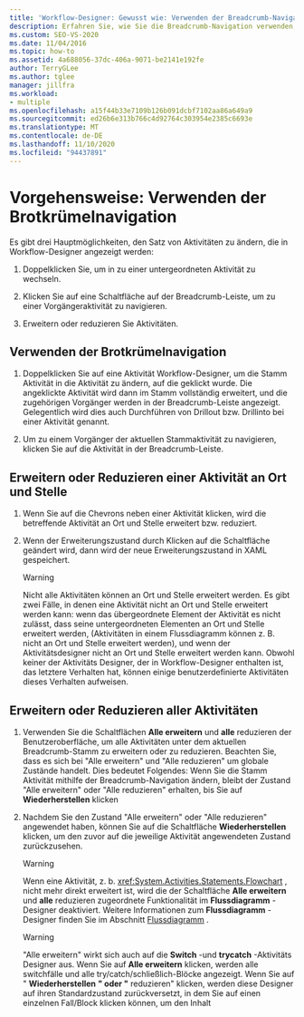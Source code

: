 ```yaml
---
title: 'Workflow-Designer: Gewusst wie: Verwenden der Breadcrumb-Navigation'
description: Erfahren Sie, wie Sie die Breadcrumb-Navigation verwenden, um auf eine untergeordnete Aktivität zuzugreifen, zu einer Vorgänger Aktivität zu navigieren oder um Aktivitäten direkt zu erweitern oder zu reduzieren.
ms.custom: SEO-VS-2020
ms.date: 11/04/2016
ms.topic: how-to
ms.assetid: 4a688056-37dc-406a-9071-be2141e192fe
author: TerryGLee
ms.author: tglee
manager: jillfra
ms.workload:
- multiple
ms.openlocfilehash: a15f44b33e7109b126b091dcbf7102aa86a649a9
ms.sourcegitcommit: ed26b6e313b766c4d92764c303954e2385c6693e
ms.translationtype: MT
ms.contentlocale: de-DE
ms.lasthandoff: 11/10/2020
ms.locfileid: "94437891"
---
```

# <a name="how-to-use-breadcrumb-navigation"></a>Vorgehensweise: Verwenden der Brotkrümelnavigation

Es gibt drei Hauptmöglichkeiten, den Satz von Aktivitäten zu ändern, die in Workflow-Designer angezeigt werden:

1. Doppelklicken Sie, um in zu einer untergeordneten Aktivität zu wechseln.

2. Klicken Sie auf eine Schaltfläche auf der Breadcrumb-Leiste, um zu einer Vorgängeraktivität zu navigieren.

3. Erweitern oder reduzieren Sie Aktivitäten.

## <a name="using-breadcrumb-navigation"></a>Verwenden der Brotkrümelnavigation

1. Doppelklicken Sie auf eine Aktivität Workflow-Designer, um die Stamm Aktivität in die Aktivität zu ändern, auf die geklickt wurde. Die angeklickte Aktivität wird dann im Stamm vollständig erweitert, und die zugehörigen Vorgänger werden in der Breadcrumb-Leiste angezeigt. Gelegentlich wird dies auch Durchführen von Drillout bzw. Drillinto bei einer Aktivität genannt.

2. Um zu einem Vorgänger der aktuellen Stammaktivität zu navigieren, klicken Sie auf die Aktivität in der Breadcrumb-Leiste.

## <a name="expanding-or-collapsing-an-activity-in-place"></a>Erweitern oder Reduzieren einer Aktivität an Ort und Stelle

1. Wenn Sie auf die Chevrons neben einer Aktivität klicken, wird die betreffende Aktivität an Ort und Stelle erweitert bzw. reduziert.

2. Wenn der Erweiterungszustand durch Klicken auf die Schaltfläche geändert wird, dann wird der neue Erweiterungszustand in XAML gespeichert.

    > [!WARNING]
    > Nicht alle Aktivitäten können an Ort und Stelle erweitert werden. Es gibt zwei Fälle, in denen eine Aktivität nicht an Ort und Stelle erweitert werden kann: wenn das übergeordnete Element der Aktivität es nicht zulässt, dass seine untergeordneten Elementen an Ort und Stelle erweitert werden, (Aktivitäten in einem Flussdiagramm können z. B. nicht an Ort und Stelle erweitert werden), und wenn der Aktivitätsdesigner nicht an Ort und Stelle erweitert werden kann. Obwohl keiner der Aktivitäts Designer, der in Workflow-Designer enthalten ist, das letztere Verhalten hat, können einige benutzerdefinierte Aktivitäten dieses Verhalten aufweisen.

## <a name="expanding-all-or-collapsing-all-activities"></a>Erweitern oder Reduzieren aller Aktivitäten

1. Verwenden Sie die Schaltflächen **Alle erweitern** und **alle** reduzieren der Benutzeroberfläche, um alle Aktivitäten unter dem aktuellen Breadcrumb-Stamm zu erweitern oder zu reduzieren. Beachten Sie, dass es sich bei "Alle erweitern" und "Alle reduzieren" um globale Zustände handelt. Dies bedeutet Folgendes: Wenn Sie die Stamm Aktivität mithilfe der Breadcrumb-Navigation ändern, bleibt der Zustand "Alle erweitern" oder "Alle reduzieren" erhalten, bis Sie auf **Wiederherstellen** klicken

2. Nachdem Sie den Zustand "Alle erweitern" oder "Alle reduzieren" angewendet haben, können Sie auf die Schaltfläche **Wiederherstellen** klicken, um den zuvor auf die jeweilige Aktivität angewendeten Zustand zurückzusehen.

    > [!WARNING]
    > Wenn eine Aktivität, z. b. <xref:System.Activities.Statements.Flowchart> , nicht mehr direkt erweitert ist, wird die der Schaltfläche **Alle erweitern** und **alle** reduzieren zugeordnete Funktionalität im **Flussdiagramm** -Designer deaktiviert. Weitere Informationen zum **Flussdiagramm** -Designer finden Sie im Abschnitt [Flussdiagramm](../workflow-designer/flowchart-activity-designer.md) .

    > [!WARNING]
    > "Alle erweitern" wirkt sich auch auf die **Switch** -und **trycatch** -Aktivitäts Designer aus. Wenn Sie auf **Alle erweitern** klicken, werden alle switchfälle und alle try/catch/schließlich-Blöcke angezeigt. Wenn Sie auf " **Wiederherstellen** **" oder "** reduzieren" klicken, werden diese Designer auf ihren Standardzustand zurückversetzt, in dem Sie auf einen einzelnen Fall/Block klicken können, um den Inhalt
